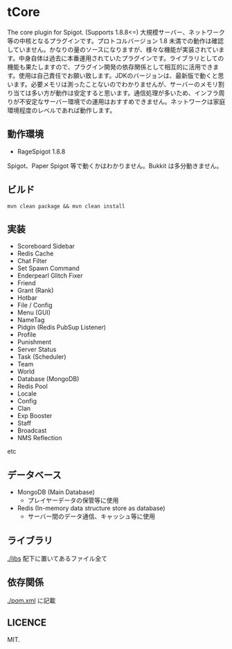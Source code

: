 # tCore
The core plugin for Spigot. (Supports 1.8.8<=)
大規模サーバー、ネットワーク等の中核となるプラグインです。プロトコルバージョン 1.8 未満での動作は確認していません。かなりの量のソースになりますが、様々な機能が実装されています。中身自体は過去に本番運用されていたプラグインです。ライブラリとしての機能も果たしますので、プラグイン開発の依存関係として相互的に活用できます。使用は自己責任でお願い致します。JDKのバージョンは、最新版で動くと思います。必要メモリは測ったことないのでわかりませんが、サーバーのメモリ割り当ては多い方が動作は安定すると思います。通信処理が多いため、インフラ周りが不安定なサーバー環境での運用はおすすめできません。ネットワークは家庭環境程度のレベルであれば動作します。

## 動作環境
- RageSpigot 1.8.8

Spigot、Paper Spigot 等で動くかはわかりません。Bukkit は多分動きません。

## ビルド
`mvn clean package && mvn clean install`

## 実装
- Scoreboard Sidebar
- Redis Cache
- Chat Filter
- Set Spawn Command
- Enderpearl Glitch Fixer
- Friend
- Grant (Rank)
- Hotbar
- File / Config 
- Menu (GUI)
- NameTag
- Pidgin (Redis PubSup Listener)
- Profile
- Punishment
- Server Status
- Task (Scheduler)
- Team
- World
- Database (MongoDB)
- Redis Pool
- Locale
- Config
- Clan
- Exp Booster
- Staff
- Broadcast
- NMS Reflection

etc

## データベース
- MongoDB (Main Database)
  - プレイヤーデータの保管等に使用
- Redis (In-memory data structure store as database)
  - サーバー間のデータ通信、キャッシュ等に使用

## ライブラリ
[./libs](./lib) 配下に置いてあるファイル全て

## 依存関係
[./pom.xml](./pom.xml) に記載

 
## LICENCE
MIT.